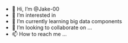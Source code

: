 - 👋 Hi, I’m @Jake-00
- 👀 I’m interested in
- 🌱 I’m currently learning big data components
- 💞️ I’m looking to collaborate on ...
- 📫 How to reach me ...

<!---
Jake-00/Jake-00 is a ✨ special ✨ repository because its `README.md` (this file) appears on your GitHub profile.
You can click the Preview link to take a look at your changes.
--->
